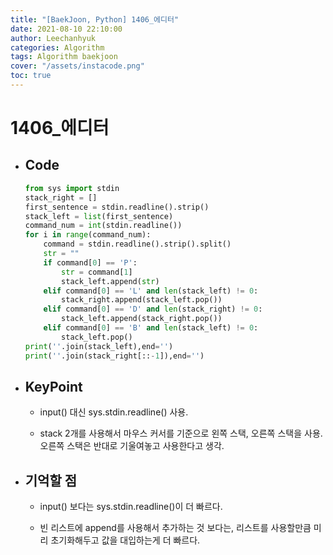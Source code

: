 ```yaml
---
title: "[BaekJoon, Python] 1406_에디터"
date: 2021-08-10 22:10:00
author: Leechanhyuk
categories: Algorithm
tags: Algorithm baekjoon
cover: "/assets/instacode.png"
toc: true
---
```


# 1406_에디터

  - ## Code

    ```python
    from sys import stdin
    stack_right = []
    first_sentence = stdin.readline().strip()
    stack_left = list(first_sentence)
    command_num = int(stdin.readline())
    for i in range(command_num):
        command = stdin.readline().strip().split()
        str = ""
        if command[0] == 'P':
            str = command[1]
            stack_left.append(str)
        elif command[0] == 'L' and len(stack_left) != 0:
            stack_right.append(stack_left.pop())
        elif command[0] == 'D' and len(stack_right) != 0:
            stack_left.append(stack_right.pop())
        elif command[0] == 'B' and len(stack_left) != 0:
            stack_left.pop()
    print(''.join(stack_left),end='')
    print(''.join(stack_right[::-1]),end='')
    ```

  - ## KeyPoint

    - input() 대신 sys.stdin.readline() 사용.

    - stack 2개를 사용해서 마우스 커서를 기준으로 왼쪽 스택, 오른쪽 스택을 사용. 오른쪽 스택은 반대로 기울여놓고 사용한다고 생각.

  - ## 기억할 점

    - input() 보다는 sys.stdin.readline()이 더 빠르다.

    - 빈 리스트에 append를 사용해서 추가하는 것 보다는, 리스트를 사용할만큼 미리 초기화해두고 값을 대입하는게 더 빠르다.